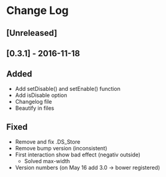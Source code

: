 # Change Log

## [Unreleased]

## [0.3.1] - 2016-11-18

## Added

- Add setDisable() and setEnable() function
- Add isDisable option
- Changelog file
- Beautify in files

## Fixed

- Remove and fix .DS_Store
- Remove bump version (inconsistent)
- First interaction show bad effect (negativ outside)
    - Solved max-width
- Version numbers (on May 16 add 3.0 -> bower registered)
